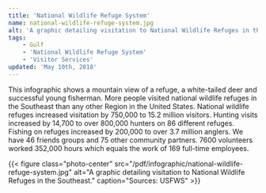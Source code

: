```yaml
---
title: 'National Wildlife Refuge System'
name: national-wildlife-refuge-system.jpg
alt: 'A graphic detailing visitation to National Wildlife Refuges in the Southeast.'
tags:
    - Gulf
    - 'National Wildlife Refuge System'
    - 'Visitor Services'
updated: 'May 10th, 2018'
---
```


This infographic shows a mountain view of a refuge, a white-tailed deer and successful young fisherman. More people visited national wildlife refuges in the Southeast than any other Region in the United States. National wildlife refuges increased visitation by 750,000 to 15.2 million visitors. Hunting visits increased by 14,700 to over 800,000 hunters on 86 different refuges. Fishing on refuges increased by 200,000 to over 3.7 million anglers. We have 46 friends groups and 75 other community partners. 7600 volunteers worked 352,000 hours which equals the work of 169 full-time employees.

{{< figure class="photo-center" src="/pdf/infographic/national-wildlife-refuge-system.jpg" alt="A graphic detailing visitation to National Wildlife Refuges in the Southeast." caption="Sources: USFWS" >}}
